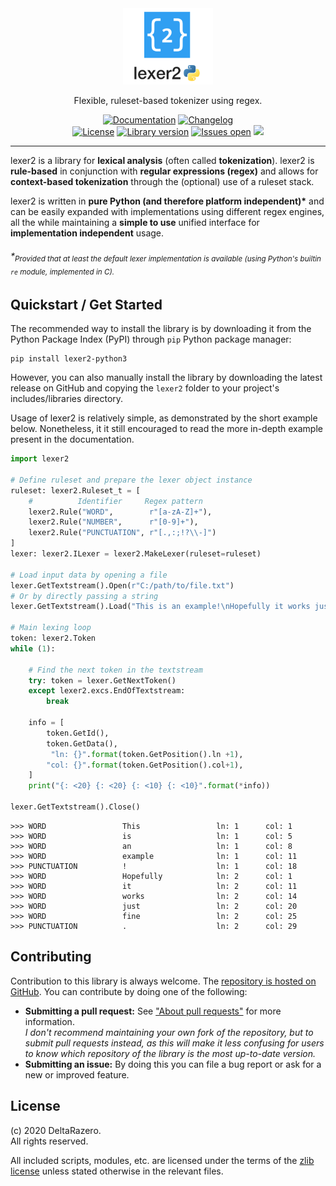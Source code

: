<!-- HEADER -->
<div align="center">
    <a href="https://github.com/deltarazero/libfmpatch-python3">
        <img src="./rsrc/lexer2_logo_title.svg"
        alt="lexer2 logo+title" height="122"></a>
    <br/>
    <p>
        Flexible, ruleset-based tokenizer using regex.
    </p>
</div>

<!-- BUTTON LINKS -->
<div align="center">
    <!-- Documentation -->
    <a href="./">
        <img src="https://img.shields.io/badge/-Documentation-3a6aeb"
        alt="Documentation"
        height="28"/></a>
    <!-- Changelog -->
    <a href="./">
        <img src="https://img.shields.io/badge/-Changelog-3a6aeb"
        alt="Changelog"
        height="28"/></a>
</div>

<!-- BADGES -->
<div align="center">
    <!-- License -->
    <a href="https://choosealicense.com/licenses/zlib/">
        <img src="https://img.shields.io/badge/license-zlib-informational.svg"
        alt="License"/></a>
    <!-- Library version -->
    <a href="https://github.com/deltarazero/libfmpatch-python3/tags">
        <img src="https://img.shields.io/github/v/tag/deltarazero/liblexer2-python3?logo=github&logoColor=white"
        alt="Library version"/></a>
    <!-- Issues open -->
    <a href="https://github.com/deltarazero/libfmpatch-python3/issues">
        <img src="https://img.shields.io/github/issues/deltarazero/liblexer2-python3?logo=github&logoColor=white"
        alt="Issues open"/></a>
    <!-- Python3 version -->
    <img src="https://img.shields.io/badge/python-3.6+-informational.svg?logo=python&logoColor=white"/>
</div>


---


lexer2 is a library for **lexical analysis** (often called **tokenization**). lexer2 is **rule-based** in conjunction with **regular expressions (regex)** and allows for **context-based tokenization** through the (optional) use of a ruleset stack.

lexer2 is written in **pure Python (and therefore platform independent)\*** and can be easily expanded with implementations using different regex engines, all the while maintaining a **simple to use** unified interface for **implementation independent** usage.

###### *<sub>Provided that at least the default lexer implementation is available (using Python's builtin ``re`` module, implemented in C).</sub>



## Quickstart / Get Started

The recommended way to install the library is by downloading it from the Python Package Index (PyPI) through ``pip`` Python package manager:
```console
pip install lexer2-python3
```
However, you can also manually install the library by downloading the latest release on GitHub and copying the ``lexer2`` folder to your project's includes/libraries directory.

Usage of lexer2 is relatively simple, as demonstrated by the short example below. Nonetheless, it it still encouraged to read the more in-depth example present in the documentation.

```python
import lexer2

# Define ruleset and prepare the lexer object instance
ruleset: lexer2.Ruleset_t = [
    #          Identifier     Regex pattern
    lexer2.Rule("WORD",        r"[a-zA-Z]+"),
    lexer2.Rule("NUMBER",      r"[0-9]+"),
    lexer2.Rule("PUNCTUATION", r"[.,:;!?\\-]")
]
lexer: lexer2.ILexer = lexer2.MakeLexer(ruleset=ruleset)

# Load input data by opening a file
lexer.GetTextstream().Open(r"C:/path/to/file.txt")
# Or by directly passing a string
lexer.GetTextstream().Load("This is an example!\nHopefully it works just fine.")

# Main lexing loop
token: lexer2.Token
while (1):

    # Find the next token in the textstream
    try: token = lexer.GetNextToken()
    except lexer2.excs.EndOfTextstream:
        break

    info = [
        token.GetId(),
        token.GetData(),
         "ln: {}".format(token.GetPosition().ln +1),
        "col: {}".format(token.GetPosition().col+1),
    ]
    print("{: <20} {: <20} {: <10} {: <10}".format(*info))

lexer.GetTextstream().Close()
```

```console
>>> WORD                 This                 ln: 1      col: 1
>>> WORD                 is                   ln: 1      col: 5
>>> WORD                 an                   ln: 1      col: 8
>>> WORD                 example              ln: 1      col: 11
>>> PUNCTUATION          !                    ln: 1      col: 18
>>> WORD                 Hopefully            ln: 2      col: 1
>>> WORD                 it                   ln: 2      col: 11
>>> WORD                 works                ln: 2      col: 14
>>> WORD                 just                 ln: 2      col: 20
>>> WORD                 fine                 ln: 2      col: 25
>>> PUNCTUATION          .                    ln: 2      col: 29
```



## Contributing

Contribution to this library is always welcome. The [repository is hosted on GitHub](https://github.com/deltarazero/libfmpatch-python3). You can contribute by doing one of the following:

* __Submitting a pull request:__ See ["About pull requests"](https://help.github.com/articles/about-pull-requests) for more information. <br/>
_I don't recommend maintaining your own fork of the repository, but to submit pull requests instead, as this will make it less confusing for users to know which repository of the library is the most up-to-date version._
* __Submitting an issue:__ By doing this you can file a bug report or ask for a new or improved feature.



## License

(c) 2020 DeltaRazero.\
All rights reserved.

All included scripts, modules, etc. are licensed under the terms of the [zlib license](./LICENSE) unless stated otherwise in the relevant files.
